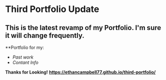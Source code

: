 # Third Portfolio Update
## This is the latest revamp of my Portfolio. I'm sure it will change frequently.

**Portfolio for my:

* *Past work*
* *Contant Info*

**Thanks for Looking!**
**https://ethancampbell77.github.io/third-portfolio/**



